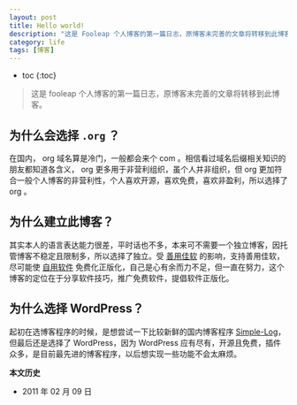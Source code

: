 ```yaml
---
layout: post
title: Hello world!
description: "这是 Fooleap 个人博客的第一篇日志，原博客未完善的文章将转移到此博客。"
category: life
tags: [博客]
---
```


* toc
{:toc}

>这是 fooleap 个人博客的第一篇日志，原博客未完善的文章将转移到此博客。

## 为什么会选择 `.org` ？

在国内， org 域名算是冷门，一般都会来个 com 。相信看过域名后缀相关知识的朋友都知道各含义， org 更多用于非营利组织，虽个人并非组织，但 org 更加符合一般个人博客的非营利性，个人喜欢开源，喜欢免费，喜欢非盈利，所以选择了 org 。

## 为什么建立此博客？

其实本人的语言表达能力很差，平时话也不多，本来可不需要一个独立博客，因托管博客不稳定且限制多，所以选择了独立。受 [善用佳软](http://xbeta.info) 的影响，支持善用佳软，尽可能使 [自用软件](http://fooleap.org/default-software.html) 免费化正版化，自己是心有余而力不足，但一直在努力，这个博客的定位在于分享软件技巧，推广免费软件，提倡软件正版化。

## 为什么选择 WordPress？

起初在选博客程序的时候，是想尝试一下比较新鲜的国内博客程序 [Simple-Log](http://www.simple-log.com/)，但最后还是选择了 WordPress，因为 WordPress 应有尽有，开源且免费，插件众多，是目前最先进的博客程序，以后想实现一些功能不会太麻烦。

**本文历史**

* 2011 年 02 月 09 日
